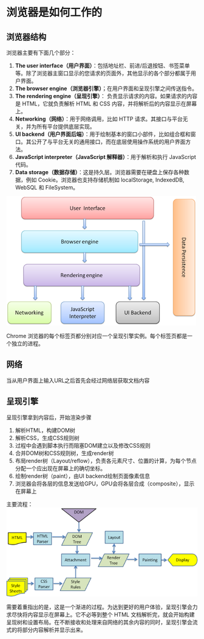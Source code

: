 # 浏览器是如何工作的

## 浏览器结构

浏览器主要有下面几个部分：

1. **The user interface（用户界面）**：包括地址栏、前进/后退按钮、书签菜单等。除了浏览器主窗口显示的您请求的页面外，其他显示的各个部分都属于用户界面。
2. **The browser engine（浏览器引擎）**；在用户界面和呈现引擎之间传送指令。
3. **The rendering engine（呈现引擎）**： 负责显示请求的内容。如果请求的内容是 HTML，它就负责解析 HTML 和 CSS 内容，并将解析后的内容显示在屏幕上。
4. **Networking（网络）**：用于网络调用，比如 HTTP 请求。其接口与平台无关，并为所有平台提供底层实现。
5. **UI backend（用户界面后端）**：用于绘制基本的窗口小部件，比如组合框和窗口。其公开了与平台无关的通用接口，而在底层使用操作系统的用户界面方法。
6. **JavaScript interpreter（JavaScript 解释器）**：用于解析和执行 JavaScript 代码。
7. **Data storage（数据存储）**：这是持久层。浏览器需要在硬盘上保存各种数据，例如 Cookie。浏览器也支持存储机制如 localStorage, IndexedDB, WebSQL 和 FileSystem。

![](img/browser-components.png)

Chrome 浏览器的每个标签页都分别对应一个呈现引擎实例。每个标签页都是一个独立的进程。

## 网络

当从用户界面上输入URL之后首先会经过网络层获取文档内容

## 呈现引擎

呈现引擎拿到内容后，开始渲染步骤

1. 解析HTML，构建DOM树
2. 解析CSS，生成CSS规则树
3. 过程中会遇到脚本执行而阻塞DOM建立以及修改CSS规则
4. 合并DOM树和CSS规则树，生成render树
5. 布局render树（Layout/reflow），负责各元素尺寸、位置的计算，为每个节点分配一个应出现在屏幕上的确切坐标。
6. 绘制render树（paint），由UI backend绘制页面像素信息
7. 浏览器会将各层的信息发送给GPU，GPU会将各层合成（composite），显示在屏幕上

主要流程：
![](img/webkitflow.png)

需要着重指出的是，这是一个渐进的过程。为达到更好的用户体验，呈现引擎会力求尽快将内容显示在屏幕上。它不必等到整个 HTML 文档解析完，就会开始构建呈现树和设置布局。在不断接收和处理来自网络的其余内容的同时，呈现引擎会流式的将部分内容解析并显示出来。
